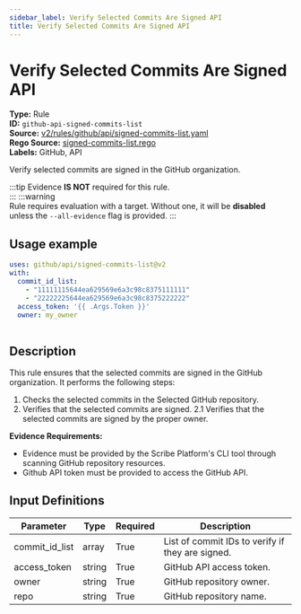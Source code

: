 ```yaml
---
sidebar_label: Verify Selected Commits Are Signed API
title: Verify Selected Commits Are Signed API
---  
```

# Verify Selected Commits Are Signed API  
**Type:** Rule  
**ID:** `github-api-signed-commits-list`  
**Source:** [v2/rules/github/api/signed-commits-list.yaml](https://github.com/scribe-public/sample-policies/blob/main/v2/rules/github/api/signed-commits-list.yaml)  
**Rego Source:** [signed-commits-list.rego](https://github.com/scribe-public/sample-policies/blob/main/v2/rules/github/api/signed-commits-list.rego)  
**Labels:** GitHub, API  

Verify selected commits are signed in the GitHub organization.

:::tip 
Evidence **IS NOT** required for this rule.  
::: 
:::warning  
Rule requires evaluation with a target. Without one, it will be **disabled** unless the `--all-evidence` flag is provided.
::: 

## Usage example

```yaml
uses: github/api/signed-commits-list@v2
with:
  commit_id_list:
    - "11111115644ea629569e6a3c98c8375111111"
    - "22222225644ea629569e6a3c98c8375222222"
  access_token: '{{ .Args.Token }}'
  owner: my_owner
  
```

## Description  
This rule ensures that the selected commits are signed in the GitHub organization.
It performs the following steps:

1. Checks the selected commits in the Selected GitHub repository.
2. Verifies that the selected commits are signed.
2.1 Verifies that the selected commits are signed by the proper owner.

**Evidence Requirements:**
- Evidence must be provided by the Scribe Platform's CLI tool through scanning GitHub repository resources.
- Github API token must be provided to access the GitHub API.

## Input Definitions  
| Parameter | Type | Required | Description |
|-----------|------|----------|-------------|
| commit_id_list | array | True | List of commit IDs to verify if they are signed. |
| access_token | string | True | GitHub API access token. |
| owner | string | True | GitHub repository owner. |
| repo | string | True | GitHub repository name. |

